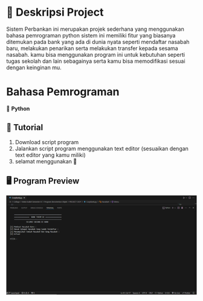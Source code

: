 # 🧠   Deskripsi Project 
Sistem Perbankan ini merupakan projek sederhana yang menggunakan bahasa pemrograman python sistem ini memiliki fitur yang biasanya ditemukan pada bank yang ada di dunia nyata seperti mendaftar nasabah baru, melakukan penarikan serta melakukan transfer kepada sesama nasabah. kamu bisa menggunakan program ini untuk kebutuhan seperti tugas sekolah dan lain sebagainya serta kamu bisa memodifikasi sesuai dengan keinginan mu.

# Bahasa Pemrograman 
🐍 **Python**    

## 🚀 Tutorial 

1. Download script program
2. Jalankan script program menggunakan text editor (sesuaikan dengan text editor yang kamu miliki) 
3. selamat menggunakan 🙌

## 🖥️ Program Preview  
![Main Page Preview](assets/tampilan_awal.PNG)
